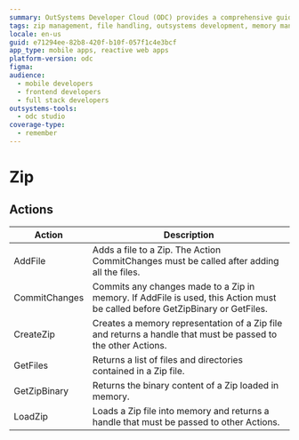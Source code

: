 ```yaml
---
summary: OutSystems Developer Cloud (ODC) provides a comprehensive guide on managing Zip files, including actions like AddFile, CommitChanges, and GetZipBinary.
tags: zip management, file handling, outsystems development, memory management, application data management
locale: en-us
guid: e71294ee-82b8-420f-b10f-057f1c4e3bcf
app_type: mobile apps, reactive web apps
platform-version: odc
figma:
audience:
  - mobile developers
  - frontend developers
  - full stack developers
outsystems-tools:
  - odc studio
coverage-type:
  - remember
---
```


# Zip

## Actions

Action | Description
---|---
AddFile | Adds a file to a Zip. The Action CommitChanges must be called after adding all the files.
CommitChanges | Commits any changes made to a Zip in memory. If AddFile is used, this Action must be called before GetZipBinary or GetFiles. 
CreateZip | Creates a memory representation of a Zip file and returns a handle that must be passed to the other Actions.
GetFiles | Returns a list of files and directories contained in a Zip file.
GetZipBinary | Returns the binary content of a Zip loaded in memory.
LoadZip | Loads a Zip file into memory and returns a handle that must be passed to other Actions.
